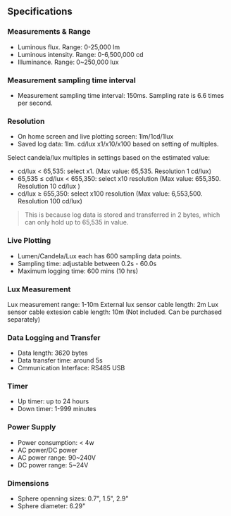 ## Specifications

### Measurements & Range
- Luminous flux. Range: 0-25,000 lm
- Luminous intensity. Range: 0-6,500,000 cd 
- Illuminance. Range: 0~250,000 lux 

### Measurement sampling time interval
- Measurement sampling time interval: 150ms. Sampling rate is 6.6 times per second.

### Resolution
- On home screen and live plotting screen: 1lm/1cd/1lux
- Saved log data: 1lm. cd/lux x1/x10/x100 based on setting of multiples. 

Select candela/lux multiples in settings based on the estimated value:
- cd/lux < 65,535:  select x1. (Max value: 65,535. Resolution 1 cd/lux)
- 65,535 ≤ cd/lux < 655,350: select x10 resolution (Max value: 655,350. Resolution 10 cd/lux )
- cd/lux ≥ 655,350: select x100 resolution (Max value: 6,553,500. Resolution 100 cd/lux)

> This is because log data is stored and transferred in 2 bytes, which can only hold up to 65,535 in value.

### Live Plotting
- Lumen/Candela/Lux each has 600 sampling data points. 
- Sampling time: adjustable between 0.2s - 60.0s
- Maximum logging time: 600 mins (10 hrs)

### Lux Measurement
Lux measurement range: 1-10m
External lux sensor cable length: 2m
Lux sensor cable extesion cable length: 10m (Not included. Can be purchased separately) 

### Data Logging and Transfer
- Data length: 3620 bytes
- Data transfer time: around 5s
- Cmmunication Interface: RS485 USB

### Timer
- Up timer: up to 24 hours
- Down timer: 1-999 minutes  

### Power Supply
- Power consumption: < 4w
- AC power/DC power
- AC power range: 90~240V 
- DC power range: 5~24V

### Dimensions 
- Sphere openning sizes: 0.7", 1.5", 2.9"
- Sphere diameter: 6.29"







